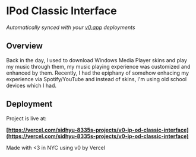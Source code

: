 # IPod Classic Interface

*Automatically synced with your [v0.app](https://v0.app) deployments*


## Overview

Back in the day, I used to download Windows Media Player skins and play my music through them, my music playing experience was customized and enhanced by them. Recently, I had the epiphany of somehow enhacing my experience via Spotify/YouTube and instead of skins, I'm using old school devices which I had.

## Deployment

Project is live at:

**[https://vercel.com/sidhyu-8335s-projects/v0-ip-od-classic-interface](https://vercel.com/sidhyu-8335s-projects/v0-ip-od-classic-interface)**

Made with <3 in NYC using v0 by Vercel
